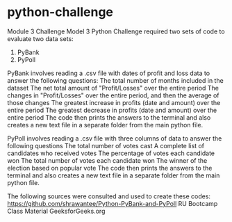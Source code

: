 # python-challenge
Module 3 Challenge
Model 3 Python Challenge required two sets of code to evaluate two data sets: 
1. PyBank
2. PyPoll

PyBank involves reading a .csv file with dates of profit and loss data to answer the following questions:
    The total number of months included in the dataset
    The net total amount of "Profit/Losses" over the entire period
    The changes in "Profit/Losses" over the entire period, and then the average of those changes
    The greatest increase in profits (date and amount) over the entire period
    The greatest decrease in profits (date and amount) over the entire period
The code then prints the answers to the terminal and also creates a new text file in a separate folder from the main python file.

PyPoll involves reading a .csv file with three columns of data to answer the following questions
The total number of votes cast
A complete list of candidates who received votes
The percentage of votes each candidate won
The total number of votes each candidate won
The winner of the election based on popular vote
The code then prints the answers to the terminal and also creates a new text file in a separate folder from the main python file.

The following sources were consulted and used to create these codes:
https://github.com/shrawantee/Python-PyBank-and-PyPoll
RU Bootcamp Class Material
GeeksforGeeks.org